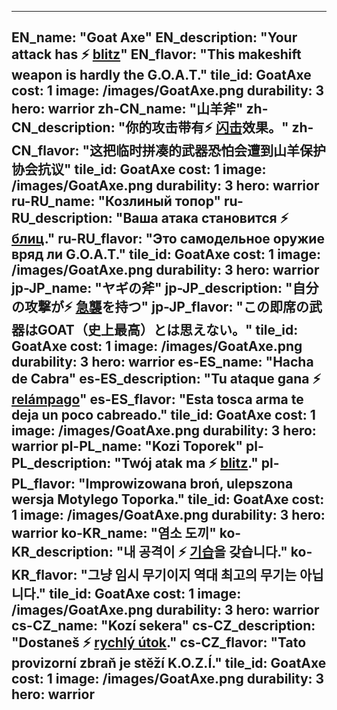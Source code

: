 ---

EN_name: "Goat Axe"
EN_description: "Your attack has ⚡️ <u>blitz</u>"
EN_flavor: "This makeshift weapon is hardly the G.O.A.T."
tile_id: GoatAxe
cost: 1
image: /images/GoatAxe.png
durability: 3
hero: warrior
zh-CN_name: "山羊斧"
zh-CN_description: "你的攻击带有⚡️ <u>闪击</u>效果。"
zh-CN_flavor: "这把临时拼凑的武器恐怕会遭到山羊保护协会抗议"
tile_id: GoatAxe
cost: 1
image: /images/GoatAxe.png
durability: 3
hero: warrior
ru-RU_name: "Козлиный топор"
ru-RU_description: "Ваша атака становится ⚡️ <u>блиц</u>."
ru-RU_flavor: "Это самодельное оружие вряд ли G.O.A.T."
tile_id: GoatAxe
cost: 1
image: /images/GoatAxe.png
durability: 3
hero: warrior
jp-JP_name: "ヤギの斧"
jp-JP_description: "自分の攻撃が⚡️ <u>急襲</u>を持つ"
jp-JP_flavor: "この即席の武器はGOAT（史上最高）とは思えない。"
tile_id: GoatAxe
cost: 1
image: /images/GoatAxe.png
durability: 3
hero: warrior
es-ES_name: "Hacha de Cabra"
es-ES_description: "Tu ataque gana ⚡️ <u>relámpago</u>"
es-ES_flavor: "Esta tosca arma te deja un poco cabreado."
tile_id: GoatAxe
cost: 1
image: /images/GoatAxe.png
durability: 3
hero: warrior
pl-PL_name: "Kozi Toporek"
pl-PL_description: "Twój atak ma ⚡️ <u>blitz</u>."
pl-PL_flavor: "Improwizowana broń, ulepszona wersja Motylego Toporka."
tile_id: GoatAxe
cost: 1
image: /images/GoatAxe.png
durability: 3
hero: warrior
ko-KR_name: "염소 도끼"
ko-KR_description: "내 공격이 ⚡️ <u>기습</u>을 갖습니다."
ko-KR_flavor: "그냥 임시 무기이지 역대 최고의 무기는 아닙니다."
tile_id: GoatAxe
cost: 1
image: /images/GoatAxe.png
durability: 3
hero: warrior
cs-CZ_name: "Kozí sekera"
cs-CZ_description: "Dostaneš ⚡️ <u>rychlý útok</u>."
cs-CZ_flavor: "Tato provizorní zbraň je stěží K.O.Z.Í."
tile_id: GoatAxe
cost: 1
image: /images/GoatAxe.png
durability: 3
hero: warrior
---